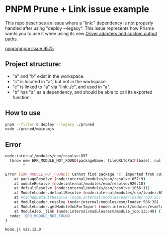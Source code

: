 # PNPM Prune + Link issue example

This repo describes an issue where a "link:" dependency is not properly handled after using "deploy --legacy". This issue represents how Prisma wants you to use it when using its new [Driver adapters and custom output paths](https://www.prisma.io/docs/orm/overview/databases/database-drivers#driver-adapters-and-custom-output-paths).

[pnpm/pnpm issue 9575](https://github.com/pnpm/pnpm/issues/9575)

## Project structure:
- "a" and "b" exist in the workspace.
- "c" is located in "a", but not in the workspace.
- "c" is linked to "a" via "link:./c", and used in "a".
- "b" has "a" as a dependency, and should be able to call its exported function.

## How to use
```sh
pnpm --filter b deploy --legacy ./pruned
node ./pruned/main.mjs
```

## Error
```sh
node:internal/modules/esm/resolve:857
  throw new ERR_MODULE_NOT_FOUND(packageName, fileURLToPath(base), null);
        ^

Error [ERR_MODULE_NOT_FOUND]: Cannot find package 'c' imported from /Users/me/pnpm-prune-link-example/pruned/node_modules/.pnpm/a@file+a/node_modules/a/index.mjs
    at packageResolve (node:internal/modules/esm/resolve:857:9)
    at moduleResolve (node:internal/modules/esm/resolve:926:18)
    at defaultResolve (node:internal/modules/esm/resolve:1056:11)
    at ModuleLoader.defaultResolve (node:internal/modules/esm/loader:654:12)
    at #cachedDefaultResolve (node:internal/modules/esm/loader:603:25)
    at ModuleLoader.resolve (node:internal/modules/esm/loader:586:38)
    at ModuleLoader.getModuleJobForImport (node:internal/modules/esm/loader:242:38)
    at ModuleJob._link (node:internal/modules/esm/module_job:135:49) {
  code: 'ERR_MODULE_NOT_FOUND'
}

Node.js v22.12.0
```
